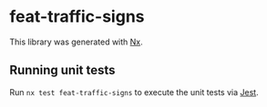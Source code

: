 # feat-traffic-signs

This library was generated with [Nx](https://nx.dev).

## Running unit tests

Run `nx test feat-traffic-signs` to execute the unit tests via [Jest](https://jestjs.io).
